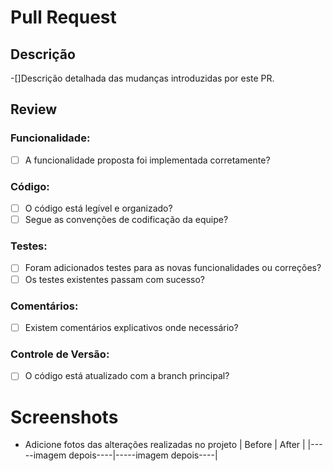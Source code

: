 # Pull Request

## Descrição
 -[]Descrição detalhada das mudanças introduzidas por este PR.

## Review

### Funcionalidade:
- [ ] A funcionalidade proposta foi implementada corretamente?

### Código:
- [ ] O código está legível e organizado?
- [ ] Segue as convenções de codificação da equipe?

### Testes:
- [ ] Foram adicionados testes para as novas funcionalidades ou correções?
- [ ] Os testes existentes passam com sucesso?

### Comentários:
- [ ] Existem comentários explicativos onde necessário?

### Controle de Versão:
- [ ] O código está atualizado com a branch principal?

# Screenshots 
- Adicione fotos das alterações realizadas no projeto 
|        Before        |        After         |
|-----imagem depois----|-----imagem depois----|